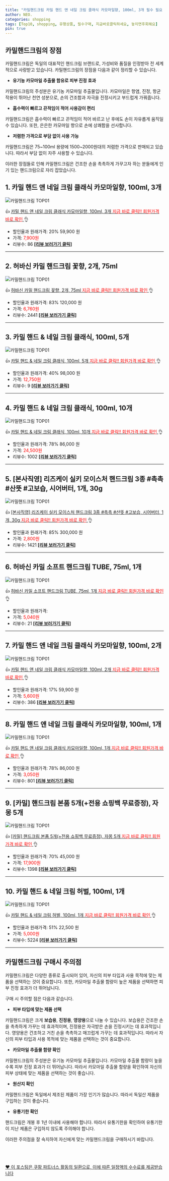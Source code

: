 ```yaml
---
title: "카밀핸드크림 카밀 핸드 앤 네일 크림 클래식 카모마일향, 100ml, 3개 필수 필요 추천 제품 비교 최저 가격 비교 장점 구매 후기 구매평"
author: NEO.
categories: shopping
tags: [Top10, shopping, 유행상품, 필수구매, 지금바로클릭하세요, 놓치면후회해요]
pin: true
---
```

## 카밀핸드크림의 장점

카밀핸드크림은 독일의 대표적인 핸드크림 브랜드로, 가성비와 품질을 인정받아 전 세계적으로 사랑받고 있습니다. 카밀핸드크림의 장점을 다음과 같이 정리할 수 있습니다.

* **유기농 카모마일 추출물 함유로 피부 진정 효과**

카밀핸드크림의 주성분은 유기농 카모마일 추출물입니다. 카모마일은 항염, 진정, 항균 작용이 뛰어난 천연 성분으로, 손의 건조함과 자극을 진정시키고 부드럽게 가꿔줍니다.

* **흡수력이 빠르고 끈적임이 적어 사용감이 편리**

카밀핸드크림은 흡수력이 빠르고 끈적임이 적어 바르고 난 후에도 손이 자유롭게 움직일 수 있습니다. 또한, 은은한 카모마일 향으로 손에 상쾌함을 선사합니다.

* **저렴한 가격으로 부담 없이 사용 가능**

카밀핸드크림은 75~100ml 용량에 1500~2000원대의 저렴한 가격으로 판매되고 있습니다. 따라서 부담 없이 자주 사용할 수 있습니다.

이러한 장점들로 인해 카밀핸드크림은 건조한 손을 촉촉하게 가꾸고자 하는 분들에게 인기 있는 핸드크림으로 자리 잡았습니다.

   

## 1. 카밀 핸드 앤 네일 크림 클래식 카모마일향, 100ml, 3개

![카밀핸드크림 TOP01](https://thumbnail8.coupangcdn.com/thumbnails/remote/490x490ex/image/retail/images/1674391622172508-821c41ba-7806-48b6-b5a9-b80cada8aa49.jpg)


👍 [카밀 핸드 앤 네일 크림 클래식 카모마일향, 100ml, 3개 <font color=red> 지금 바로 클릭!! 회원가격 바로 확인 </font> ](https://link.coupang.com/re/AFFSDP?lptag=AF3617701&subid=GithubCoopas&pageKey=6581209208&traceid=V0-153&itemId=12288932420&vendorItemId=85072867800) 👌 


- 할인율과 원래가격: 20%  59,900   원
- 가격: <span style='color:red'>7,900원</span>
- 리뷰수: 86  [**[리뷰 보러가기 클릭]**](https://link.coupang.com/re/AFFSDP?lptag=AF3617701&subid=GithubCoopas&pageKey=6581209208&traceid=V0-153&itemId=12288932420&vendorItemId=85072867800)

---


   

## 2. 허바신 카밀 핸드크림 꽃향, 2개, 75ml

![카밀핸드크림 TOP01](https://thumbnail9.coupangcdn.com/thumbnails/remote/490x490ex/image/retail/images/433878935288857-4cb106c7-9b1e-4d87-89af-f1148300772c.jpg)


👍 [허바신 카밀 핸드크림 꽃향, 2개, 75ml <font color=red> 지금 바로 클릭!! 회원가격 바로 확인 </font> ](https://link.coupang.com/re/AFFSDP?lptag=AF3617701&subid=GithubCoopas&pageKey=7181050977&traceid=V0-153&itemId=616045566&vendorItemId=4616082688) 👌 


- 할인율과 원래가격: 83%  120,000   원
- 가격: <span style='color:red'>6,760원</span>
- 리뷰수: 2441  [**[리뷰 보러가기 클릭]**](https://link.coupang.com/re/AFFSDP?lptag=AF3617701&subid=GithubCoopas&pageKey=7181050977&traceid=V0-153&itemId=616045566&vendorItemId=4616082688)

---


   

## 3. 카밀 핸드 & 네일 크림 클래식, 100ml, 5개

![카밀핸드크림 TOP01](https://thumbnail8.coupangcdn.com/thumbnails/remote/490x490ex/image/retail/images/7371121144163373-83a67921-3428-4600-91f3-d2c2ebb0425c.jpg)


👍 [카밀 핸드 & 네일 크림 클래식, 100ml, 5개 <font color=red> 지금 바로 클릭!! 회원가격 바로 확인 </font> ](https://link.coupang.com/re/AFFSDP?lptag=AF3617701&subid=GithubCoopas&pageKey=6581209208&traceid=V0-153&itemId=6663200048&vendorItemId=84656635113) 👌 


- 할인율과 원래가격: 40%  98,000   원
- 가격: <span style='color:red'>12,750원</span>
- 리뷰수: 9  [**[리뷰 보러가기 클릭]**](https://link.coupang.com/re/AFFSDP?lptag=AF3617701&subid=GithubCoopas&pageKey=6581209208&traceid=V0-153&itemId=6663200048&vendorItemId=84656635113)

---


   

## 4. 카밀 핸드 & 네일 크림 클래식, 100ml, 10개

![카밀핸드크림 TOP01](https://thumbnail7.coupangcdn.com/thumbnails/remote/490x490ex/image/retail/images/1672491399260385-8fdfd140-4764-4e3f-92f1-b13ad6174a71.jpg)


👍 [카밀 핸드 & 네일 크림 클래식, 100ml, 10개 <font color=red> 지금 바로 클릭!! 회원가격 바로 확인 </font> ](https://link.coupang.com/re/AFFSDP?lptag=AF3617701&subid=GithubCoopas&pageKey=6581209208&traceid=V0-153&itemId=17910185207&vendorItemId=85072872119) 👌 


- 할인율과 원래가격: 78%  86,000   원
- 가격: <span style='color:red'>24,500원</span>
- 리뷰수: 1002  [**[리뷰 보러가기 클릭]**](https://link.coupang.com/re/AFFSDP?lptag=AF3617701&subid=GithubCoopas&pageKey=6581209208&traceid=V0-153&itemId=17910185207&vendorItemId=85072872119)

---


   

## 5. [본사직영] 리즈케이 실키 모이스처 핸드크림 3종 #촉촉 #산뜻 #고보습, 시어버터, 1개, 30g

![카밀핸드크림 TOP01](https://thumbnail9.coupangcdn.com/thumbnails/remote/490x490ex/image/vendor_inventory/c102/1e11cf5edc8566773baf2913f7eb2869de3a242778753e5eb8777dbbdfd0.jpg)


👍 [[본사직영] 리즈케이 실키 모이스처 핸드크림 3종 #촉촉 #산뜻 #고보습, 시어버터, 1개, 30g <font color=red> 지금 바로 클릭!! 회원가격 바로 확인 </font> ](https://link.coupang.com/re/AFFSDP?lptag=AF3617701&subid=GithubCoopas&pageKey=7734951146&traceid=V0-153&itemId=20794913065&vendorItemId=87864406061) 👌 


- 할인율과 원래가격: 85%  300,000   원
- 가격: <span style='color:red'>2,800원</span>
- 리뷰수: 1421  [**[리뷰 보러가기 클릭]**](https://link.coupang.com/re/AFFSDP?lptag=AF3617701&subid=GithubCoopas&pageKey=7734951146&traceid=V0-153&itemId=20794913065&vendorItemId=87864406061)

---


   

## 6. 허바신 카밀 소프트 핸드크림 TUBE, 75ml, 1개

![카밀핸드크림 TOP01](https://thumbnail7.coupangcdn.com/thumbnails/remote/490x490ex/image/retail/images/19762208989516-f3c64d1d-ab83-48ab-85e8-19a1fcee297a.jpg)


👍 [허바신 카밀 소프트 핸드크림 TUBE, 75ml, 1개 <font color=red> 지금 바로 클릭!! 회원가격 바로 확인 </font> ](https://link.coupang.com/re/AFFSDP?lptag=AF3617701&subid=GithubCoopas&pageKey=21517476&traceid=V0-153&itemId=84054640&vendorItemId=3143071321) 👌 


- 할인율과 원래가격: 
- 가격: <span style='color:red'>5,040원</span>
- 리뷰수: 21  [**[리뷰 보러가기 클릭]**](https://link.coupang.com/re/AFFSDP?lptag=AF3617701&subid=GithubCoopas&pageKey=21517476&traceid=V0-153&itemId=84054640&vendorItemId=3143071321)

---


   

## 7. 카밀 핸드 앤 네일 크림 클래식 카모마일향, 100ml, 2개

![카밀핸드크림 TOP01](https://thumbnail7.coupangcdn.com/thumbnails/remote/490x490ex/image/retail/images/c5d21e8d-639c-48f8-a99c-2ffbf4093ea37275550499830661017.png)


👍 [카밀 핸드 앤 네일 크림 클래식 카모마일향, 100ml, 2개 <font color=red> 지금 바로 클릭!! 회원가격 바로 확인 </font> ](https://link.coupang.com/re/AFFSDP?lptag=AF3617701&subid=GithubCoopas&pageKey=6581209208&traceid=V0-153&itemId=18173836603&vendorItemId=85323093045) 👌 


- 할인율과 원래가격: 17%  59,900   원
- 가격: <span style='color:red'>5,600원</span>
- 리뷰수: 386  [**[리뷰 보러가기 클릭]**](https://link.coupang.com/re/AFFSDP?lptag=AF3617701&subid=GithubCoopas&pageKey=6581209208&traceid=V0-153&itemId=18173836603&vendorItemId=85323093045)

---


   

## 8. 카밀 핸드 앤 네일 크림 클래식 카모마일향, 100ml, 1개

![카밀핸드크림 TOP01](https://thumbnail6.coupangcdn.com/thumbnails/remote/490x490ex/image/retail/images/1825250363470278-9252fe67-cb17-41dc-b52d-1a722387b744.jpg)


👍 [카밀 핸드 앤 네일 크림 클래식 카모마일향, 100ml, 1개 <font color=red> 지금 바로 클릭!! 회원가격 바로 확인 </font> ](https://link.coupang.com/re/AFFSDP?lptag=AF3617701&subid=GithubCoopas&pageKey=6581209208&traceid=V0-153&itemId=12288952858&vendorItemId=83045014806) 👌 


- 할인율과 원래가격: 78%  86,000   원
- 가격: <span style='color:red'>3,050원</span>
- 리뷰수: 801  [**[리뷰 보러가기 클릭]**](https://link.coupang.com/re/AFFSDP?lptag=AF3617701&subid=GithubCoopas&pageKey=6581209208&traceid=V0-153&itemId=12288952858&vendorItemId=83045014806)

---


   

## 9. [카밀] 핸드크림 본품 5개(+전용 쇼핑백 무료증정), 자몽 5개

![카밀핸드크림 TOP01](https://thumbnail6.coupangcdn.com/thumbnails/remote/490x490ex/image/vendor_inventory/ffcb/891d84524ac405622a087a80163a663dc4ff828af181c42091d458179808.jpg)


👍 [[카밀] 핸드크림 본품 5개(+전용 쇼핑백 무료증정), 자몽 5개 <font color=red> 지금 바로 클릭!! 회원가격 바로 확인 </font> ](https://link.coupang.com/re/AFFSDP?lptag=AF3617701&subid=GithubCoopas&pageKey=7584597500&traceid=V0-153&itemId=20028482782&vendorItemId=80472155609) 👌 


- 할인율과 원래가격: 70%  45,000   원
- 가격: <span style='color:red'>17,900원</span>
- 리뷰수: 1398  [**[리뷰 보러가기 클릭]**](https://link.coupang.com/re/AFFSDP?lptag=AF3617701&subid=GithubCoopas&pageKey=7584597500&traceid=V0-153&itemId=20028482782&vendorItemId=80472155609)

---


   

## 10. 카밀 핸드 & 네일 크림 허벌, 100ml, 1개

![카밀핸드크림 TOP01](https://thumbnail9.coupangcdn.com/thumbnails/remote/490x490ex/image/vendor_inventory/0b83/ae5f606240dc5f3e8ed7ac948eda208f1ad237982a393a259cca0d194d8d.jpg)


👍 [카밀 핸드 & 네일 크림 허벌, 100ml, 1개 <font color=red> 지금 바로 클릭!! 회원가격 바로 확인 </font> ](https://link.coupang.com/re/AFFSDP?lptag=AF3617701&subid=GithubCoopas&pageKey=7266014658&traceid=V0-153&itemId=15833460826&vendorItemId=81998921108) 👌 


- 할인율과 원래가격: 51%  22,500   원
- 가격: <span style='color:red'>5,000원</span>
- 리뷰수: 5224  [**[리뷰 보러가기 클릭]**](https://link.coupang.com/re/AFFSDP?lptag=AF3617701&subid=GithubCoopas&pageKey=7266014658&traceid=V0-153&itemId=15833460826&vendorItemId=81998921108)

---
## 카밀핸드크림 구매시 주의점

카밀핸드크림은 다양한 종류로 출시되어 있어, 자신의 피부 타입과 사용 목적에 맞는 제품을 선택하는 것이 중요합니다. 또한, 카모마일 추출물 함량이 높은 제품을 선택하면 피부 진정 효과가 더 뛰어납니다.

구매 시 주의할 점은 다음과 같습니다.

* **피부 타입에 맞는 제품 선택**

카밀핸드크림은 크게 **보습용**, **진정용**, **영양용**으로 나눌 수 있습니다. 보습용은 건조한 손을 촉촉하게 가꾸는 데 효과적이며, 진정용은 자극받은 손을 진정시키는 데 효과적입니다. 영양용은 건조하고 거친 손을 촉촉하고 매끄럽게 가꾸는 데 효과적입니다. 따라서 자신의 피부 타입과 사용 목적에 맞는 제품을 선택하는 것이 중요합니다.

* **카모마일 추출물 함량 확인**

카밀핸드크림의 주성분은 유기농 카모마일 추출물입니다. 카모마일 추출물 함량이 높을수록 피부 진정 효과가 더 뛰어납니다. 따라서 카모마일 추출물 함량을 확인하여 자신의 피부 상태에 맞는 제품을 선택하는 것이 좋습니다.

* **원산지 확인**

카밀핸드크림은 독일에서 제조된 제품이 가장 인기가 많습니다. 따라서 독일산 제품을 구입하는 것이 좋습니다.

* **유통기한 확인**

핸드크림은 개봉 후 1년 이내에 사용해야 합니다. 따라서 유통기한을 확인하여 유통기한이 지난 제품은 구입하지 않도록 주의해야 합니다.

이러한 주의점을 잘 숙지하여 자신에게 맞는 카밀핸드크림을 구매하시기 바랍니다.<br><br><br><br><br> [ ❤  이 포스팅은 쿠팡 파트너스 활동의 일환으로, 이에 따른 일정액의 수수료를 제공받습니다](https://link.coupang.com/a/bcEFyh)